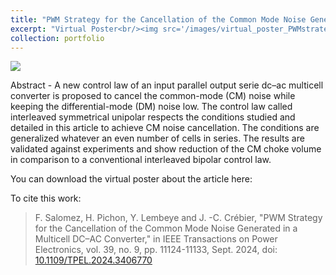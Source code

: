 ```yaml
---
title: "PWM Strategy for the Cancellation of the Common Mode Noise Generated in a Multi-Cell DC-AC Converter"
excerpt: "Virtual Poster<br/><img src='/images/virtual_poster_PWMstrategy.gif'>"
collection: portfolio
---
```

<img src='/imgaes/virtual_poster_PWMstrategy.gif'>

Abstract - A new control law of an input parallel output serie dc–ac multicell converter is proposed to cancel the common-mode (CM) noise while keeping the differential-mode (DM) noise low. The control law called interleaved symmetrical unipolar respects the conditions studied and detailed in this article to achieve CM noise cancellation. The conditions are generalized whatever an even number of cells in series. The results are validated against experiments and show reduction of the CM choke volume in comparison to a conventional interleaved bipolar control law.

You can download the virtual poster about the article here:

To cite this work:
> F. Salomez, H. Pichon, Y. Lembeye and J. -C. Crébier, "PWM Strategy for the Cancellation of the Common Mode Noise Generated in a Multicell DC–AC Converter," in IEEE Transactions on Power Electronics, vol. 39, no. 9, pp. 11124-11133, Sept. 2024, doi: [10.1109/TPEL.2024.3406770](https://www.doi.org/10.1109/TPEL.2024.3406770)
